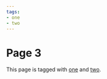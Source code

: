 ```yaml
---
tags:
- one
- two
---
```


# Page 3

This page is tagged with [one](tags/one.md) and [two](tags/two.md).

